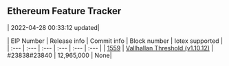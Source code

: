 ## Ethereum Feature Tracker
| 2022-04-28 00:33:12 updated|


| EIP Number | Release info | Commit info |  Block number | Iotex supported |
| :--- | :--- | :--- | :--- | :--- | :--- |
| [1559](https://eips.ethereum.org/all) | [Vallhallan Threshold (v1.10.12)](https://github.com/ethereum/go-ethereum/releases?page=1) | #23838#23840 | 12,965,000 | None|
 
